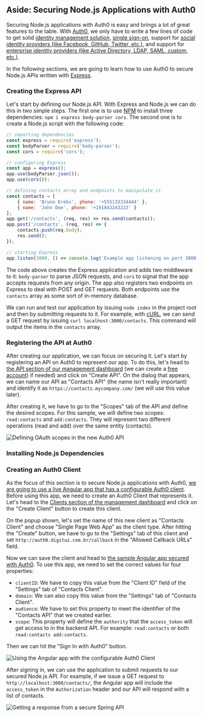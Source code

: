 ## Aside: Securing Node.js Applications with Auth0

Securing Node.js applications with Auth0 is easy and brings a lot of great features to the table. With [Auth0](https://auth0.com/), we only have to write a few lines of code to get solid [identity management solution](https://auth0.com/user-management), [single sign-on](https://auth0.com/docs/sso/single-sign-on), support for [social identity providers (like Facebook, GitHub, Twitter, etc.)](https://auth0.com/docs/identityproviders), and support for [enterprise identity providers (like Active Directory, LDAP, SAML, custom, etc.)](https://auth0.com/enterprise).

In the following sections, we are going to learn how to use Auth0 to secure Node.js APIs written with [Express](https://expressjs.com/).

### Creating the Express API

Let's start by defining our Node.js API. With Express and Node.js we can do this in two simple steps. The first one is to use [NPM](https://www.npmjs.com/) to install three dependencies: `npm i express body-parser cors`. The second one is to create a Node.js script with the following code:

```javascript
// importing dependencies
const express = require('express');
const bodyParser = require('body-parser');
const cors = require('cors');

// configuring Express
const app = express();
app.use(bodyParser.json());
app.use(cors());

// defining contacts array and endpoints to manipulate it
const contacts = [
    { name: 'Bruno Krebs', phone: '+555133334444' },
    { name: 'John Doe', phone: '+191843243223' }
];
app.get('/contacts', (req, res) => res.send(contacts));
app.post('/contacts', (req, res) => {
    contacts.push(req.body);
    res.send();
});

// starting Express
app.listen(3000, () => console.log('Example app listening on port 3000!'));
```

The code above creates the Express application and adds two middleware to it: `body-parser` to parse JSON requests, and `cors` to signal that the app accepts requests from any origin. The app also registers two endpoints on Express to deal with POST and GET requests. Both endpoints use the `contacts` array as some sort of in-memory database.

We can run and test our application by issuing `node index` in the project root and then by submitting requests to it. For example, with [cURL](https://curl.haxx.se/), we can send a GET request by issuing `curl localhost:3000/contacts`. This command will output the items in the `contacts` array.

### Registering the API at Auth0

After creating our application, we can focus on securing it. Let's start by registering an API on Auth0 to represent our app. To do this, let's head to [the API section of our management dashboard](https://manage.auth0.com/#/apis) (we can create a [free account](https://auth0.com/signup)) if needed) and click on "Create API". On the dialog that appears, we can name our API as "Contacts API" (the name isn't really important) and identify it as `https://contacts.mycompany.com/` (we will use this value later).

After creating it, we have to go to the "Scopes" tab of the API and define the desired scopes. For this sample, we will define two scopes: `read:contacts` and `add:contacts`. They will represent two different operations (read and add) over the same entity (contacts).

![Defining OAuth scopes in the new Auth0 API](https://cdn.auth0.com/blog/spring-boot-aside/defining-oauth-scopes.png)

### Installing Node.js Dependencies

### Creating an Auth0 Client

As the focus of this section is to secure Node.js applications with Auth0, [we are going to use a live Angular app that has a configurable Auth0 client](http://auth0.digituz.com.br/?clientID=ssII6Fu1qfFI4emuNeXeadMv8iTQn1hJ&domain=bk-samples.auth0.com&audience=https:%2F%2Fcontacts.mycompany.com%2F&scope=read:contacts). Before using this app, we need to create an Auth0 Client that represents it. Let's head to the [Clients section of the management dashboard](https://manage.auth0.com/#/clients) and click on the "Create Client" button to create this client.

On the popup shown, let's set the name of this new client as "Contacts Client" and choose "Single Page Web App" as the client type. After hitting the "Create" button, we have to go to the "Settings" tab of this client and set `http://auth0.digituz.com.br/callback` in the "Allowed Callback URLs" field.

Now we can save the client and head to [the sample Angular app secured with Auth0](http://auth0.digituz.com.br/?clientID=ssII6Fu1qfFI4emuNeXeadMv8iTQn1hJ&domain=bk-samples.auth0.com&audience=https:%2F%2Fcontacts.mycompany.com%2F&scope=read:contacts). To use this app, we need to set the correct values for four properties:

- `clientID`: We have to copy this value from the "Client ID" field of the "Settings" tab of "Contacts Client".
- `domain`: We can also copy this value from the "Settings" tab of "Contacts Client".
- `audience`: We have to set this property to meet the identifier of the "Contacts API" that we created earlier.
- `scope`: This property will define the `authority` that the `access_token` will get access to in the backend API. For example: `read:contacts` or both `read:contacts add:contacts`.

Then we can hit the "Sign In with Auth0" button.

![Using the Angular app with the configurable Auth0 Client](https://cdn.auth0.com/blog/angular-generic-client/signing-in.png)

After signing in, we can use the application to submit requests to our secured Node.js API. For example, if we issue a GET request to `http://localhost:3000/contacts/`, the Angular app will include the `access_token` in the `Authorization` header and our API will respond with a list of contacts.

![Getting a response from a secure Spring API](https://cdn.auth0.com/blog/node-aside/client-app-issuing-request.png)
